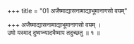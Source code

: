 +++
title = "01 अजैष्माद्यासनामाद्याभूमानागसो वयम्"

+++
अजैष्माद्यासनामाद्याभूमानागसो वयम् ।  
उषो यस्माद् दुष्वप्न्यादभैष्माप तदुच्छतु ॥ १ ॥